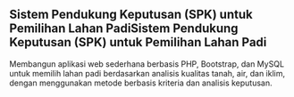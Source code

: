 **Sistem Pendukung Keputusan (SPK) untuk Pemilihan Lahan PadiSistem Pendukung Keputusan (SPK) untuk Pemilihan Lahan Padi**
-
Membangun aplikasi web sederhana berbasis PHP, Bootstrap, dan MySQL untuk memilih lahan padi berdasarkan analisis kualitas tanah, air, dan iklim, dengan menggunakan metode berbasis kriteria dan analisis keputusan.
